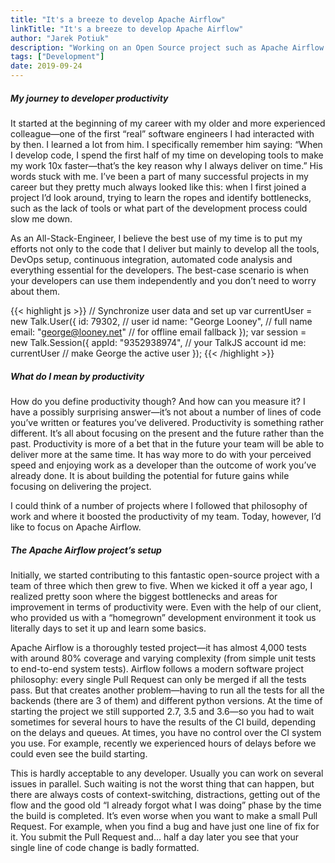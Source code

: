```yaml
---
title: "It's a breeze to develop Apache Airflow"
linkTitle: "It's a breeze to develop Apache Airflow"
author: "Jarek Potiuk"
description: "Working on an Open Source project such as Apache Airflow is very demanding but also equally rewarding when you realize how many businesses use it every day."
tags: ["Development"]
date: 2019-09-24
---
```


##### My journey to developer productivity
It started at the beginning of my career with my older and more experienced colleague—one of the first “real” software engineers I had interacted with by then. I learned a lot from him. I specifically remember him saying: “When I develop code, I spend the first half of my time on developing tools to make my work 10x faster—that’s the key reason why I always deliver on time.” His words stuck with me. I’ve been a part of many successful projects in my career but they pretty much always looked like this: when I first joined a project I’d look around, trying to learn the ropes and identify bottlenecks, such as the lack of tools or what part of the development process could slow me down.

As an All-Stack-Engineer, I believe the best use of my time is to put my efforts not only to the code that I deliver but mainly to develop all the tools, DevOps setup, continuous integration, automated code analysis and everything essential for the developers. The best-case scenario is when your developers can use them independently and you don’t need to worry about them.

{{< highlight js >}}
// Synchronize user data and set up
var currentUser = new Talk.User({
    id: 79302,                      // user id
    name: "George Looney",          // full name
    email: "george@looney.net"      // for offline email fallback
});
var session = new Talk.Session({
    appId: "9352938974",            // your TalkJS account id
    me: currentUser                 // make George the active user
});
{{< /highlight >}}

##### What do I mean by productivity
How do you define productivity though? And how can you measure it? I have a possibly surprising answer—it’s not about a number of lines of code you’ve written or features you’ve delivered. Productivity is something rather different. It’s all about focusing on the present and the future rather than the past. Productivity is more of a bet that in the future your team will be able to deliver more at the same time. It has way more to do with your perceived speed and enjoying work as a developer than the outcome of work you’ve already done. It is about building the potential for future gains while focusing on delivering the project.

I could think of a number of projects where I followed that philosophy of work and where it boosted the productivity of my team. Today, however, I’d like to focus on Apache Airflow.

##### The Apache Airflow project’s setup
Initially, we started contributing to this fantastic open-source project with a team of three which then grew to five. When we kicked it off a year ago, I realized pretty soon where the biggest bottlenecks and areas for improvement in terms of productivity were. Even with the help of our client, who provided us with a “homegrown” development environment it took us literally days to set it up and learn some basics.

Apache Airflow is a thoroughly tested project—it has almost 4,000 tests with around 80% coverage and varying complexity (from simple unit tests to end-to-end system tests). Airflow follows a modern software project philosophy: every single Pull Request can only be merged if all the tests pass. But that creates another problem—having to run all the tests for all the backends (there are 3 of them) and different python versions. At the time of starting the project we still supported 2.7, 3.5 and 3.6—so you had to wait sometimes for several hours to have the results of the CI build, depending on the delays and queues. At times, you have no control over the CI system you use. For example, recently we experienced hours of delays before we could even see the build starting.

This is hardly acceptable to any developer. Usually you can work on several issues in parallel. Such waiting is not the worst thing that can happen, but there are always costs of context-switching, distractions, getting out of the flow and the good old “I already forgot what I was doing” phase by the time the build is completed. It’s even worse when you want to make a small Pull Request. For example, when you find a bug and have just one line of fix for it. You submit the Pull Request and… half a day later you see that your single line of code change is badly formatted.

